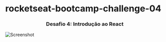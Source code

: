 # rocketseat-bootcamp-challenge-04

<h3 align="center">
  Desafio 4: Introdução ao React
</h3>
<img alt="Screenshot" src="https://user-images.githubusercontent.com/5404361/70206343-f4f20b00-1705-11ea-8d73-d2e20f1544b6.png">
